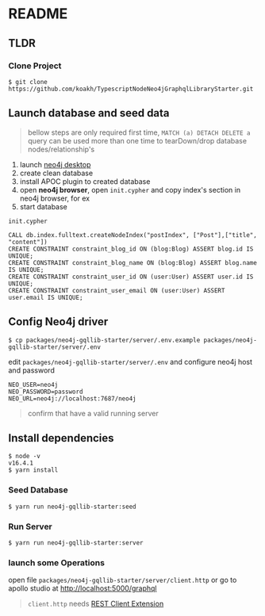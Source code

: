 # README

## TLDR

### Clone Project

```shell
$ git clone https://github.com/koakh/TypescriptNodeNeo4jGraphqlLibraryStarter.git
```

## Launch database and seed data

> bellow steps are only required first time, `MATCH (a) DETACH DELETE a` query can be used more than one time to tearDown/drop database nodes/relationship's

1. launch [neo4j desktop](https://neo4j.com/download-neo4j-now)
2. create clean database
3. install APOC plugin to created database
4. open **neo4j browser**, open `init.cypher` and copy index's section in neo4j browser, for ex
5. start database

`init.cypher`

```cypher
CALL db.index.fulltext.createNodeIndex("postIndex", ["Post"],["title", "content"])
CREATE CONSTRAINT constraint_blog_id ON (blog:Blog) ASSERT blog.id IS UNIQUE;
CREATE CONSTRAINT constraint_blog_name ON (blog:Blog) ASSERT blog.name IS UNIQUE;
CREATE CONSTRAINT constraint_user_id ON (user:User) ASSERT user.id IS UNIQUE;
CREATE CONSTRAINT constraint_user_email ON (user:User) ASSERT user.email IS UNIQUE;
```

## Config Neo4j driver

```shell
$ cp packages/neo4j-gqllib-starter/server/.env.example packages/neo4j-gqllib-starter/server/.env
```

edit `packages/neo4j-gqllib-starter/server/.env` and configure neo4j host and password

```shell
NEO_USER=neo4j
NEO_PASSWORD=password
NEO_URL=neo4j://localhost:7687/neo4j
```

> confirm that have a valid running server

## Install dependencies

```shell
$ node -v
v16.4.1
$ yarn install
```

### Seed Database

```shell
$ yarn run neo4j-gqllib-starter:seed
```

### Run Server

```shell
$ yarn run neo4j-gqllib-starter:server
```

### launch some Operations

open file `packages/neo4j-gqllib-starter/server/client.http` or go to apollo studio at <http://localhost:5000/graphql>

> `client.http` needs [REST Client Extension](https://marketplace.visualstudio.com/items?itemName=humao.rest-client)
